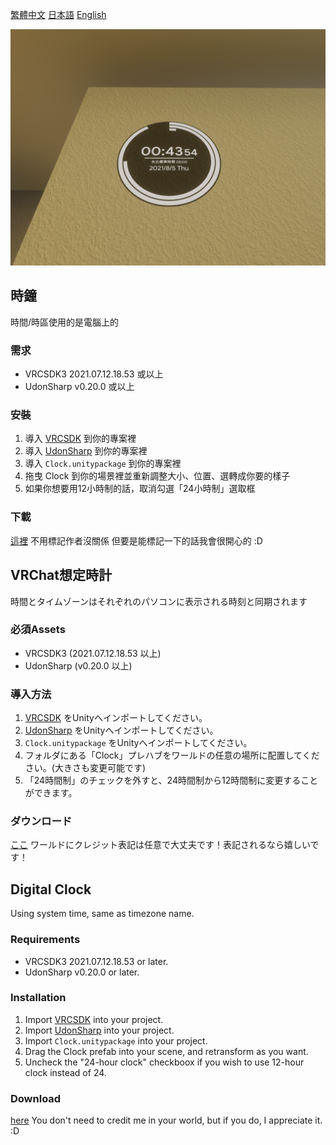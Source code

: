 [繁體中文](#zht)
[日本語](#jpn)
[English](#eng)

![clock image](image.png)

<div id="zht">

## 時鐘
時間/時區使用的是電腦上的

### 需求
* VRCSDK3 2021.07.12.18.53 或以上
* UdonSharp v0.20.0 或以上

### 安裝
1. 導入 [VRCSDK](https://vrchat.com/home/download) 到你的專案裡
2. 導入 [UdonSharp](https://github.com/MerlinVR/UdonSharp) 到你的專案裡
3. 導入 `Clock.unitypackage` 到你的專案裡
4. 拖曳 Clock 到你的場景裡並重新調整大小、位置、選轉成你要的樣子
5. 如果你想要用12小時制的話，取消勾選「24小時制」選取框

### 下載
[這裡](https://github.com/kamiya10/vrchat-stuff/raw/main/CircleClock/Clock.unitypackage)
不用標記作者沒關係
但要是能標記一下的話我會很開心的 :D

</div>

<div id="jpn">

## VRChat想定時計
時間とタイムゾーンはそれぞれのパソコンに表示される時刻と同期されます

### 必須Assets
* VRCSDK3 (2021.07.12.18.53 以上)
* UdonSharp (v0.20.0 以上)

### 導入方法
1. [VRCSDK](https://vrchat.com/home/download) をUnityへインポートしてください。
2. [UdonSharp](https://github.com/MerlinVR/UdonSharp) をUnityへインポートしてください。
2. `Clock.unitypackage` をUnityへインポートしてください。
3. フォルダにある「Clock」プレハブをワールドの任意の場所に配置してください。(大きさも変更可能です)
4. 「24時間制」のチェックを外すと、24時間制から12時間制に変更することができます。

### ダウンロード
[ここ](https://github.com/kamiya10/vrchat-stuff/raw/main/CircleClock/Clock.unitypackage)
ワールドにクレジット表記は任意で大丈夫です！表記されるなら嬉しいです！

</div>

<div id="eng">

## Digital Clock
Using system time, same as timezone name.

### Requirements
* VRCSDK3 2021.07.12.18.53 or later.
* UdonSharp v0.20.0 or later.

### Installation
1. Import [VRCSDK](https://vrchat.com/home/download) into your project.
2. Import [UdonSharp](https://github.com/MerlinVR/UdonSharp) into your project.
3. Import `Clock.unitypackage` into your project.
4. Drag the Clock prefab into your scene, and retransform as you want.
5. Uncheck the "24-hour clock" checkboox if you wish to use 12-hour clock instead of 24.

### Download
[here](https://github.com/kamiya10/vrchat-stuff/raw/main/CircleClock/Clock.unitypackage)
You don't need to credit me in your world, but if you do, I appreciate it. :D

</div>